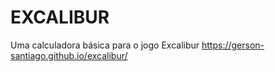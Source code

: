 # EXCALIBUR 

Uma calculadora básica para o jogo Excalibur
https://gerson-santiago.github.io/excalibur/
